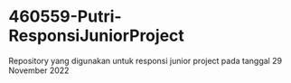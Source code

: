 # 460559-Putri-ResponsiJuniorProject

Repository yang digunakan untuk responsi junior project pada tanggal 29 November 2022
